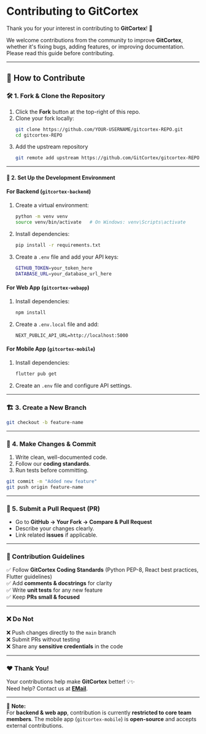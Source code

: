 # Contributing to GitCortex  

Thank you for your interest in contributing to **GitCortex**! 🚀  

We welcome contributions from the community to improve **GitCortex**, whether it's fixing bugs, adding features, or improving documentation. Please read this guide before contributing.  

---

## 📌 How to Contribute  

### 🛠️ 1. Fork & Clone the Repository  
1. Click the **Fork** button at the top-right of this repo.  
2. Clone your fork locally:  
   ```sh
   git clone https://github.com/YOUR-USERNAME/gitcortex-REPO.git
   cd gitcortex-REPO


3. Add the upstream repository
   ```sh
   git remote add upstream https://github.com/GitCortex/gitcortex-REPO.git
   ```

---

#### 🔧 2. Set Up the Development Environment

#### **For Backend (****`gitcortex-backend`****)**

1. Create a virtual environment:
   ```sh
   python -m venv venv
   source venv/bin/activate   # On Windows: venv\Scripts\activate
   ```
2. Install dependencies:
   ```sh
   pip install -r requirements.txt
   ```
3. Create a `.env` file and add your API keys:
   ```sh
   GITHUB_TOKEN=your_token_here
   DATABASE_URL=your_database_url_here
   ```

#### **For Web App (****`gitcortex-webapp`****)**

1. Install dependencies:
   ```sh
   npm install
   ```
2. Create a `.env.local` file and add:
   ```env
   NEXT_PUBLIC_API_URL=http://localhost:5000
   ```

#### **For Mobile App (****`gitcortex-mobile`****)**

1. Install dependencies:
   ```sh
   flutter pub get
   ```
2. Create an `.env` file and configure API settings.

---

### 🏗️ 3. Create a New Branch

```sh
git checkout -b feature-name
```

---

### 📝 4. Make Changes & Commit

1. Write clean, well-documented code.
2. Follow our **coding standards**.
3. Run tests before committing.

```sh
git commit -m "Added new feature"
git push origin feature-name
```

---

### 🔄 5. Submit a Pull Request (PR)

- Go to **GitHub → Your Fork → Compare & Pull Request**
- Describe your changes clearly.
- Link related **issues** if applicable.

---

### 🚀 Contribution Guidelines

✅ Follow **GitCortex Coding Standards** (Python PEP-8, React best practices, Flutter guidelines)\
✅ Add **comments & docstrings** for clarity\
✅ Write **unit tests** for any new feature\
✅ Keep **PRs small & focused**

---

### ❌ Do Not

❌ Push changes directly to the `main` branch\
❌ Submit PRs without testing\
❌ Share any **sensitive credentials** in the code

---

### ❤️ Thank You!

Your contributions help make **GitCortex** better! 💡✨\
Need help? Contact us at **[EMail](mailto\:agastyagm2@gmail.com)**.

---

📌 **Note:**\
For **backend & web app**, contribution is currently **restricted to core team members**. The mobile app (`gitcortex-mobile`) is **open-source** and accepts external contributions.
          
